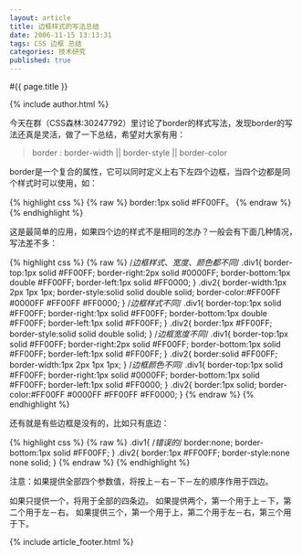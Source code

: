 ```yaml
---
layout: article
title: 边框样式的写法总结
date: 2006-11-15 13:13:31
tags: CSS 边框 总结
categories: 技术研究
published: true
---
```


#{{ page.title }}

{% include author.html %}

今天在群（CSS森林:30247792）里讨论了border的样式写法，发现border的写法还真是灵活，做了一下总结，希望对大家有用：

> border : border-width || border-style || border-color 

border是一个复合的属性，它可以同时定义上右下左四个边框，当四个边都是同个样式时可以使用，如：

{% highlight css %}
{% raw %}
border:1px solid #FF00FF。
{% endraw %}
{% endhighlight %}

这是最简单的应用，如果四个边的样式不是相同的怎办？一般会有下面几种情况，写法差不多：

{% highlight css %}
{% raw %}
/*边框样式、宽度、颜色都不同*/
.div1{
border-top:1px solid #FF00FF;
border-right:2px solid #0000FF;
border-bottom:1px double #FF00FF;
border-left:1px solid #FF0000;
}
.div2{
border-width:1px 2px 1px 1px;
border-style:solid solid double solid;
border-color:#FF00FF #0000FF #FF00FF #FF0000;
}
/*边框样式不同*/
.div1{
border-top:1px solid #FF00FF;
border-right:1px solid #FF00FF;
border-bottom:1px double #FF00FF;
border-left:1px solid #FF00FF;
}
.div2{
border:1px #FF00FF;
border-style:solid solid double solid;
}
/*边框宽度不同*/
.div1{
border-top:1px solid #FF00FF;
border-right:2px solid #FF00FF;
border-bottom:1px solid #FF00FF;
border-left:1px solid #FF00FF;
}
.div2{
border:solid #FF00FF;
border-width:1px 2px 1px 1px;
}
/*边框颜色不同*/
.div1{
border-top:1px solid #FF00FF;
border-right:1px solid #0000FF;
border-bottom:1px solid #FF00FF;
border-left:1px solid #FF0000;
}
.div2{
border:1px solid;
border-color:#FF00FF #0000FF #FF00FF #FF0000;
}
{% endraw %}
{% endhighlight %}

还有就是有些边框是没有的，比如只有底边：

{% highlight css %}
{% raw %}
.div1{
/*错误的*/
border:none;
border-bottom:1px solid #FF00FF;
}
.div2{
border:1px #FF00FF;
border-style:none none solid;
}
{% endraw %}
{% endhighlight %}

注意：如果提供全部四个参数值，将按上－右－下－左的顺序作用于四边。

如果只提供一个，将用于全部的四条边。
如果提供两个，第一个用于上－下，第二个用于左－右。
如果提供三个，第一个用于上，第二个用于左－右，第三个用于下。

{% include article_footer.html %}
